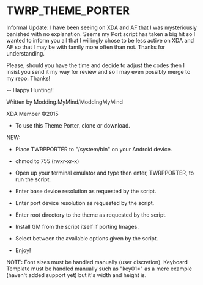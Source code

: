 TWRP_THEME_PORTER
==================

Informal Update: I have been seeing on XDA and AF that I was mysteriously banished with no explanation. Seems my Port script has taken a big hit so I wanted to inform you all that I willingly chose to be less active on XDA and AF so that I may be with family more often than not. Thanks for understanding.

Please, should you have the time and decide to adjust the codes then I insist you send it my way for review and so I may even possibly merge to my repo. Thanks!

-- Happy Hunting!!

Written by Modding.MyMind/ModdingMyMind

XDA Member ©2015


- To use this Theme Porter, clone or download.

NEW:
- Place TWRPPORTER to "/system/bin" on your Android device.

- chmod to 755 (rwxr-xr-x)

- Open up your terminal emulator and type then enter, TWRPPORTER, to run the script.

- Enter base device resolution as requested by the script.

- Enter port device resolution as requested by the script.

- Enter root directory to the theme as requested by the script.

- Install GM from the script itself if porting Images.

- Select between the available options given by the script.

- Enjoy!

NOTE: Font sizes must be handled manually (user discretion). Keyboard Template must be handled manually such as "key01=" as a mere example (haven't added support yet) but it's width and height is.